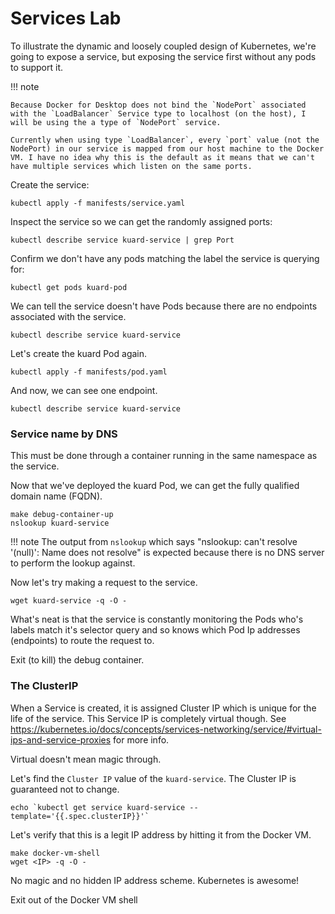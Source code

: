 # Services Lab

To illustrate the dynamic and loosely coupled design of Kubernetes, we're going to expose a service, but exposing the service first without any pods to support it.

!!! note

    Because Docker for Desktop does not bind the `NodePort` associated with the `LoadBalancer` Service type to localhost (on the host), I will be using the a type of `NodePort` service.

    Currently when using type `LoadBalancer`, every `port` value (not the NodePort) in our service is mapped from our host machine to the Docker VM. I have no idea why this is the default as it means that we can't have multiple services which listen on the same ports.

Create the service:

    kubectl apply -f manifests/service.yaml

Inspect the service so we can get the randomly assigned ports:

    kubectl describe service kuard-service | grep Port

Confirm we don't have any pods matching the label the service is querying for:

    kubectl get pods kuard-pod

We can tell the service doesn't have Pods because there are no endpoints associated with the service.

    kubectl describe service kuard-service

Let's create the kuard Pod again.

    kubectl apply -f manifests/pod.yaml

And now, we can see one endpoint.

    kubectl describe service kuard-service

### Service name by DNS

This must be done through a container running in the same namespace as the service.

Now that we've deployed the kuard Pod, we can get the fully qualified domain name (FQDN).

    make debug-container-up
    nslookup kuard-service

!!! note
    The output from `nslookup` which says "nslookup: can't resolve '(null)': Name does not resolve" is expected because there is no DNS server to perform the lookup against.

Now let's try making a request to the service.

    wget kuard-service -q -O -

What's neat is that the service is constantly monitoring the Pods who's labels match it's selector query and so knows which Pod Ip addresses (endpoints) to route the request to.

Exit (to kill) the debug container.

### The ClusterIP

When a Service is created, it is assigned Cluster IP which is unique for the life of the service. This Service IP is completely virtual though. See https://kubernetes.io/docs/concepts/services-networking/service/#virtual-ips-and-service-proxies for more info.

Virtual doesn't mean magic through.

Let's find the `Cluster IP` value of the `kuard-service`. The Cluster IP is guaranteed not to change.

    echo `kubectl get service kuard-service --template='{{.spec.clusterIP}}'`
    
    
Let's verify that this is a legit IP address by hitting it from the Docker VM.

    make docker-vm-shell
    wget <IP> -q -O -

No magic and no hidden IP address scheme. Kubernetes is awesome!

Exit out of the Docker VM shell
